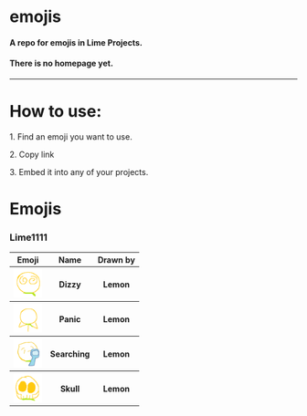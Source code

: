 <h1>emojis</h1>
<h4>A repo for <strong>emojis</strong> in Lime Projects.</h4>
<h4>There is no homepage yet.</h4>
<hr>
<h1>How to use:</h1>
<div>
  <p>1. Find an emoji you want to use.</p>
  <p>2. Copy link</p>
  <p>3. Embed it into any of your projects.</p>
</div>
<h1>Emojis</h1>
<h3>Lime1111</h3>
<table>
  <tr>
    <th>Emoji</th>
    <th>Name</th>
    <th>Drawn by</th>
  </tr>
  <tr>
    <th><img src="./lime1111/dizzy.png" width="50px"></th>
    <th>Dizzy</th>
    <th>Lemon</th>
  </tr>
  <tr>
    <th><img src="./lime1111/panic.png" width="50px"></th>
    <th>Panic</th>
    <th>Lemon</th>
  </tr>
  <tr>
    <th><img src="./lime1111/searching.png" width="50px"></th>
    <th>Searching</th>
    <th>Lemon</th>
  </tr>
  <tr>
    <th><img src="./lime1111/skull.png" width="50px"></th>
    <th>Skull</th>
    <th>Lemon</th>
  </tr>
</table>
